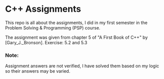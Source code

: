 # C++ Assignments
This repo is all about the assignments, I did in my first semester in the Problem Solving &amp; Programming (PSP) course. 

The assignment was given from chapter 5 of "A First Book of C++" by [Gary_J._Bronson].
Exercise: 5.2 and 5.3

<h3>Note:</h3>
Assignment answers are not verified, I have solved them based on my logic so their answers may be varied. 

